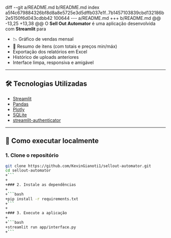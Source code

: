 diff --git a/README.md b/README.md
index a5f4c679884326bf8d8a8e5725e3d5dffb037e1f..7b1457103839cbd132186b2e5150f6d043cdbb42 100644
--- a/README.md
+++ b/README.md
@@ -13,25 +13,38 @@ O **Sell Out Automator** é uma aplicação desenvolvida com **Streamlit** para
   - 📉 Gráfico de vendas mensal
   - 🧾 Resumo de itens (com totais e preços min/máx)
 - Exportação dos relatórios em Excel
 - Histórico de uploads anteriores
 - Interface limpa, responsiva e amigável
 
 ---
 
 ## 🛠️ Tecnologias Utilizadas
 
 - [Streamlit](https://streamlit.io/)
 - [Pandas](https://pandas.pydata.org/)
 - [Plotly](https://plotly.com/python/)
 - [SQLite](https://www.sqlite.org/index.html)
 - [streamlit-authenticator](https://github.com/mkhorasani/Streamlit-Authenticator)
 
 ---
 
 ## 🚀 Como executar localmente
 
 ### 1. Clone o repositório
 
 ```bash
 git clone https://github.com/KevinGianoti1/sellout-automator.git
 cd sellout-automator
+```
+
+### 2. Instale as dependências
+
+```bash
+pip install -r requirements.txt
+```
+
+### 3. Execute a aplicação
+
+```bash
+streamlit run app/interface.py
+```

